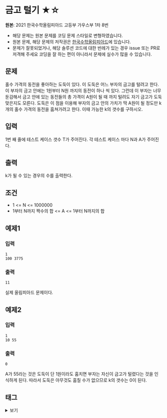 # 금고 털기 ★☆

**원본**: 2021 한국수학올림피아드 고등부 가우스부 1차 8번

* 해당 문제는 원본 문제를 코딩 문제 스타일로 변형하였습니다.
* 원본 문제, 해당 문제의 저작권은 [한국수학올림피아드](https://www.kmo.or.kr/kmo/sub07.html)에 있습니다.
* 문제가 잘못되었거나, 해당 솔루션 코드에 대한 반례가 있는 경우 issue 또는 PR로 저격해 주세요 코딩을 잘 하는 편이 아니라서 문제에 실수가 많을 수 있습니다.

## 문제
홀수 가격의 동전을 좋아하는 도둑이 있다. 이 도둑은 어느 부자의 금고를 털려고 한다. 이 부자의 금고 안에는 1원부터 N원 까지의 동전이 하나 씩 있다. 그런데 이 부자는 너무 둔감해서 금고 안에 있는 동전들의 총 가격이 A원이 될 때 까지 털려도 자기 금고가 도둑 맞은지도 모른다. 도둑은 이 점을 이용해 부자의 금고 안의 가치가 딱 A원이 될 정도만 k개의 홀수 가격의 동전을 훔쳐가려고 한다. 이때 가능한 k의 갯수를 구하시오.

## 입력
1번 째 줄에 테스트 케이스 갯수 T가 주어진다.
각 테스트 케이스 마다 N과 A가 주어진다.

## 출력
k가 될 수 있는 경우의 수를 출력한다.

## 조건
* 1 <= N <= 1000000
* 1부터 N까지 짝수의 합 <= A <= 1부터 N까지의 합

## 예제1
### 입력
```
1
100 3775
```
### 출력
```
11
```
실제 올림피아드 문제이다.

## 예제2
### 입력
```
1
10 55
```
### 출력
```
0
```
A가 55라는 것은 도둑이 단 1원이라도 훔치면 부자는 자신이 금고가 털렸다는 것을 인식하게 된다. 따라서 도둑은 아무것도 훔칠 수가 없으므로 k의 갯수는 0이 된다.

## 태그
<details>
<summary>보기</summary>
<ul>
    <li>누적합</li>
    <li>정수론</li>
    <li>브루트포스</li>
</ul>
</details>